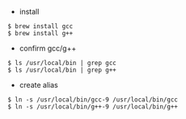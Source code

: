 
- install
```
$ brew install gcc 
$ brew install g++
```

- confirm gcc/g++
```
$ ls /usr/local/bin | grep gcc
$ ls /usr/local/bin | grep g++
```

- create alias
```
$ ln -s /usr/local/bin/gcc-9 /usr/local/bin/gcc
$ ln -s /usr/local/bin/g++-9 /usr/local/bin/g++ 
```
